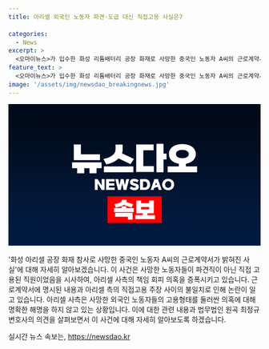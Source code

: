 ```yaml
---
title: 아리셀 외국인 노동자 파견·도급 대신 직접고용 사실은?

categories:
  - News
excerpt: >
  <오마이뉴스>가 입수한 화성 리튬배터리 공장 화재로 사망한 중국인 노동자 A씨의 근로계약서를 통해, 아리셀이 직접 고용한 것으로 확인됐다. 이에 대해 아리셀은 파견 또는 도급직으로 주장했으나, 직접 고용 사실이 드러나며 책임 회피 의혹이 제기되고 있다. 법무법인 원곡 최정규 변호사는 심지어 참사 두 달 전인 4월에 근로계약을 맺어놓고 거짓 해명을 내놓은 건 이해할 수 없다고 지적했다. 사망자들의 고용형태와 관련해 아리셀 측은 직접고용·파견·하도급 등 고용형태에 대해 답변을 하지 않고 있다.
feature_text: >
  <오마이뉴스>가 입수한 화성 리튬배터리 공장 화재로 사망한 중국인 노동자 A씨의 근로계약서를 통해, 아리셀이 직접 고용한 것으로 확인됐다. 이에 대해 아리셀은 파견 또는 도급직으로 주장했으나, 직접 고용 사실이 드러나며 책임 회피 의혹이 제기되고 있다. 법무법인 원곡 최정규 변호사는 심지어 참사 두 달 전인 4월에 근로계약을 맺어놓고 거짓 해명을 내놓은 건 이해할 수 없다고 지적했다. 사망자들의 고용형태와 관련해 아리셀 측은 직접고용·파견·하도급 등 고용형태에 대해 답변을 하지 않고 있다.
image: '/assets/img/newsdao_breakingnews.jpg'
---
```


<p><img src="/assets/img/newsdao_breakingnews.jpg" alt="koreaapp 속보" /></p>

<p>'화성 아리셀 공장 화재 참사로 사망한 중국인 노동자 A씨의 근로계약서가 밝혀진 사실'에 대해 자세히 알아보겠습니다. 이 사건은 사망한 노동자들이 파견직이 아닌 직접 고용된 직원이었음을 시사하여, 아리셀 사측의 책임 회피 의혹을 증폭시키고 있습니다. 근로계약서에 명시된 내용과 아리셀 측의 직접고용 주장 사이의 불일치로 인해 논란이 일고 있습니다. 아리셀 사측은 사망한 외국인 노동자들의 고용형태를 둘러싼 의혹에 대해 명확한 해명을 하지 않고 있는 상황입니다. 이에 대한 관련 내용과 법무법인 원곡 최정규 변호사의 의견을 살펴보면서 이 사건에 대해 자세히 알아보도록 하겠습니다.</p>
실시간 뉴스 속보는, <a href="https://newsdao.kr" rel="dofollow">https://newsdao.kr</a>


